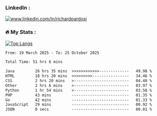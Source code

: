 

<h3>LinkedIn :</h3>
<div id="badges">
  <a href="https://www.linkedin.com/in/richardpardosi/">
    <img src="https://img.shields.io/badge/LinkedIn-blue?style=for-the-badge&logo=linkedin&logoColor=white" alt="www.linkedin.com/in/richardpardosi"/>
  </a>
</div>

### :fire: My Stats :
[![Top Langs](https://github-readme-stats.vercel.app/api/top-langs/?username=RichardPardosi&layout=compact&theme=vision-friendly-dark)](https://github.com/RichardPardosi)



<!--START_SECTION:waka-->

```txt
From: 19 March 2025 - To: 25 October 2025

Total Time: 51 hrs 6 mins

Java         26 hrs 35 mins  >>>>>>>>>>>>-------------   49.98 %
HTML         18 hrs 20 mins  >>>>>>>>>----------------   34.46 %
CSS          2 hrs 20 mins   >------------------------   04.40 %
Other        2 hrs 6 mins    >------------------------   03.97 %
Python       1 hr 54 mins    >------------------------   03.58 %
PHP          43 mins         -------------------------   01.35 %
Go           42 mins         -------------------------   01.33 %
JavaScript   29 mins         -------------------------   00.92 %
JSON         0 secs          -------------------------   00.01 %
```

<!--END_SECTION:waka-->